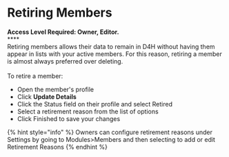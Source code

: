 # Retiring Members

**Access Level Required: Owner, Editor.**\
﻿****﻿\
Retiring members allows their data to remain in D4H without having them appear in lists with your active members. For this reason, retiring a member is almost always preferred over deleting. \
\
To retire a member:

* Open the member's profile
* Click **Update Details**
* Click the Status field on their profile and select Retired
* Select a retirement reason from the list of options
* Click Finished to save your changes

{% hint style="info" %}
Owners can configure retirement reasons under Settings by going to Modules>Members and then selecting to add or edit Retirement Reasons
{% endhint %}
